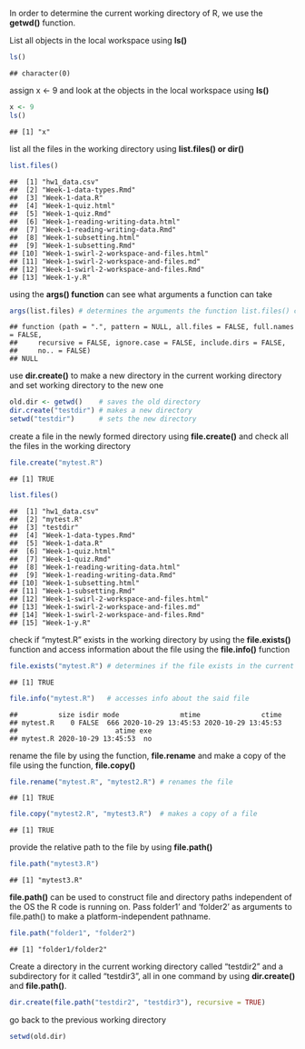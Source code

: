 In order to determine the current working directory of R, we use the
**getwd()** function.

List all objects in the local workspace using **ls()**

``` r
ls()
```

    ## character(0)

assign x \<- 9 and look at the objects in the local workspace using
**ls()**

``` r
x <- 9
ls()
```

    ## [1] "x"

list all the files in the working directory using **list.files() or
dir()**

``` r
list.files()
```

    ##  [1] "hw1_data.csv"                           
    ##  [2] "Week-1-data-types.Rmd"                  
    ##  [3] "Week-1-data.R"                          
    ##  [4] "Week-1-quiz.html"                       
    ##  [5] "Week-1-quiz.Rmd"                        
    ##  [6] "Week-1-reading-writing-data.html"       
    ##  [7] "Week-1-reading-writing-data.Rmd"        
    ##  [8] "Week-1-subsetting.html"                 
    ##  [9] "Week-1-subsetting.Rmd"                  
    ## [10] "Week-1-swirl-2-workspace-and-files.html"
    ## [11] "Week-1-swirl-2-workspace-and-files.md"  
    ## [12] "Week-1-swirl-2-workspace-and-files.Rmd" 
    ## [13] "Week-1-y.R"

using the **args() function** can see what arguments a function can take

``` r
args(list.files) # determines the arguments the function list.files() can take
```

    ## function (path = ".", pattern = NULL, all.files = FALSE, full.names = FALSE, 
    ##     recursive = FALSE, ignore.case = FALSE, include.dirs = FALSE, 
    ##     no.. = FALSE) 
    ## NULL

use **dir.create()** to make a new directory in the current working
directory and set working directory to the new one

``` r
old.dir <- getwd()    # saves the old directory
dir.create("testdir") # makes a new directory
setwd("testdir")      # sets the new directory
```

create a file in the newly formed directory using **file.create()** and
check all the files in the working directory

``` r
file.create("mytest.R")
```

    ## [1] TRUE

``` r
list.files()
```

    ##  [1] "hw1_data.csv"                           
    ##  [2] "mytest.R"                               
    ##  [3] "testdir"                                
    ##  [4] "Week-1-data-types.Rmd"                  
    ##  [5] "Week-1-data.R"                          
    ##  [6] "Week-1-quiz.html"                       
    ##  [7] "Week-1-quiz.Rmd"                        
    ##  [8] "Week-1-reading-writing-data.html"       
    ##  [9] "Week-1-reading-writing-data.Rmd"        
    ## [10] "Week-1-subsetting.html"                 
    ## [11] "Week-1-subsetting.Rmd"                  
    ## [12] "Week-1-swirl-2-workspace-and-files.html"
    ## [13] "Week-1-swirl-2-workspace-and-files.md"  
    ## [14] "Week-1-swirl-2-workspace-and-files.Rmd" 
    ## [15] "Week-1-y.R"

check if “mytest.R” exists in the working directory by using the
**file.exists()** function and access information about the file using
the **file.info()** function

``` r
file.exists("mytest.R") # determines if the file exists in the current wd
```

    ## [1] TRUE

``` r
file.info("mytest.R")   # accesses info about the said file
```

    ##          size isdir mode               mtime               ctime
    ## mytest.R    0 FALSE  666 2020-10-29 13:45:53 2020-10-29 13:45:53
    ##                        atime exe
    ## mytest.R 2020-10-29 13:45:53  no

rename the file by using the function, **file.rename** and make a copy
of the file using the function, **file.copy()**

``` r
file.rename("mytest.R", "mytest2.R") # renames the file
```

    ## [1] TRUE

``` r
file.copy("mytest2.R", "mytest3.R")  # makes a copy of a file
```

    ## [1] TRUE

provide the relative path to the file by using **file.path()**

``` r
file.path("mytest3.R")
```

    ## [1] "mytest3.R"

**file.path()** can be used to construct file and directory paths
independent of the OS the R code is running on. Pass folder1’ and
‘folder2’ as arguments to file.path() to make a platform-independent
pathname.

``` r
file.path("folder1", "folder2")
```

    ## [1] "folder1/folder2"

Create a directory in the current working directory called “testdir2”
and a subdirectory for it called “testdir3”, all in one command by using
**dir.create()** and **file.path()**.

``` r
dir.create(file.path("testdir2", "testdir3"), recursive = TRUE)
```

go back to the previous working directory

``` r
setwd(old.dir)
```
